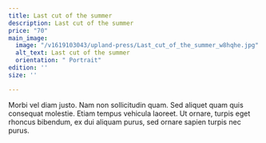 ```yaml
---
title: Last cut of the summer
description: Last cut of the summer
price: "70"
main_image:
  image: "/v1619103043/upland-press/Last_cut_of_the_summer_w8hqhe.jpg"
  alt_text: Last cut of the summer
  orientation: " Portrait"
edition: ''
size: ''

---
```

Morbi vel diam justo. Nam non sollicitudin quam. Sed aliquet quam quis consequat molestie. Etiam tempus vehicula laoreet. Ut ornare, turpis eget rhoncus bibendum, ex dui aliquam purus, sed ornare sapien turpis nec purus.